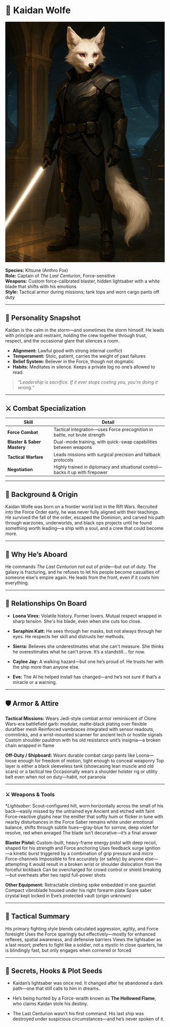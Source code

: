 # 👤 Kaidan Wolfe

![Kaidan Wolfe](../assets/derrian.png)

**Species:** Kitsune (Anthro Fox)  
**Role:** Captain of *The Last Centurion*, Force-sensitive  
**Weapons:** Custom force-calibrated blaster, hidden lightsaber with a white blade that shifts with his emotions  
**Style:** Tactical armor during missions; tank tops and worn cargo pants off duty

---

## 🧭 Personality Snapshot

Kaidan is the calm in the storm—and sometimes the storm himself. He leads with principle and restraint, holding the crew together through trust, respect, and the occasional glare that silences a room.

- **Alignment:** Lawful good with strong internal conflict  
- **Temperament:** Stoic, patient, carries the weight of past failures  
- **Belief System:** Believer in the Force, though not dogmatic  
- **Habits:** Meditates in silence. Keeps a private log no one’s allowed to read.

> *“Leadership is sacrifice. If it ever stops costing you, you're doing it wrong.”*

---

## ⚔️ Combat Specialization

| Skill                     | Detail                                                                       |
|---------------------------|-------------------------------------------------------------------------------|
| **Force Combat**          | Tactical integration—uses Force precognition in battle, not brute strength    |
| **Blaster & Saber Mastery** | Dual-mode training, with quick-swap capabilities between weapons               |
| **Tactical Warfare**      | Leads missions with surgical precision and fallback protocols                 |
| **Negotiation**           | Highly trained in diplomacy and situational control—backs it up with firepower |

---

## 🧬 Background & Origin

Kaidan Wolfe was born on a frontier world lost in the Rift Wars. Recruited into the Force Order early, he was never fully aligned with their teachings. He survived the fall of the order, escaped the Dominion, and carved his path through warzones, underworlds, and black ops projects until he found something worth leading—a ship with a soul, and a crew that could become more.

---

## 🚀 Why He’s Aboard

He commands *The Last Centurion* not out of pride—but out of duty. The galaxy is fracturing, and he refuses to let his people become casualties of someone else's empire again. He leads from the front, even if it costs him everything.

---

## 🤝 Relationships On Board

- **Loona Virex:** Volatile history. Former lovers. Mutual respect wrapped in sharp tension. She's his blade, even when she cuts too close.

- **Seraphim Katt:** He sees through her masks, but not always through her eyes. He respects her skill and distrusts her methods.

- **Sierra:** Believes she underestimates what she can't measure. She thinks he overestimates what he can't prove. It’s a standstill… for now.

- **Caylee Jay:** A walking hazard—but one he’s proud of. He trusts her with the ship more than anyone else.

- **Eve:** The AI he helped install has changed—and he’s not sure if that’s a miracle or a warning.

---

## 🛡️ Armor & Attire

**Tactical Missions:**
Wears Jedi-style combat armor reminiscent of Clone Wars-era battlefield garb: modular, matte-black plating over flexible durafiber mesh
Reinforced vambraces integrated with sensor readouts, commlinks, and a wrist-mounted scanner for ancient tech or hostile signals
Custom shoulder pauldron with his old resistance unit’s insignia—a broken chain wrapped in flame

**Off-Duty / Shipboard:**
Wears durable combat cargo pants like Loona—loose enough for freedom of motion, tight enough to conceal weaponry
Top layer is either a black sleeveless tank (showcasing lean muscle and old scars) or a tactical tee
Occasionally wears a shoulder holster rig or utility belt even when not on duty—habit, not paranoia

---

### ⚔️ Weapons & Tools

**Lightsaber:* Scout-configured hilt, worn horizontally across the small of his back—easily missed by the untrained eye
Ancient and etched with faint Force-reactive glyphs near the emitter that softly hum or flicker in tune with nearby disturbances in the Force
Saber remains white under emotional balance, shifts through subtle hues—gray-blue for sorrow, deep violet for resolve, red when enraged
The blade isn’t decorative—it’s a final answer

**Blaster Pistol:**
Custom-built, heavy-frame energy pistol with deep recoil, shaped for his strength and Force anchoring
Uses feedback surge ignition—a kinetic burst triggered by a combination of grip pressure and micro Force-channels
Impossible to fire accurately (or safely) by anyone else—attempting it would result in a broken wrist or shoulder dislocation from the forceful kickback
Can be overcharged for crowd control or shield breaking—but overheats after two rapid full-power shots

**Other Equipment:**
Retractable climbing spike embedded in one gauntlet
Compact vibroblade housed under his right forearm plate
Spare saber crystal kept locked in Eve’s protected vault (origin unknown)

---

## 🎯 Tactical Summary

His primary fighting style blends calculated aggression, agility, and Force foresight
Uses the Force sparingly but effectively—mostly for enhanced reflexes, spatial awareness, and defensive barriers
Views the lightsaber as a last resort; prefers to fight like a soldier, not a mystic
In close quarters, he is blindingly fast, but only engages when cornered or forced

---

## 🧩 Secrets, Hooks & Plot Seeds

- Kaidan’s lightsaber was once red. It changed after he abandoned a dark path—one that still calls to him in dreams.

- He’s being hunted by a Force-wraith known as **The Hollowed Flame**, who claims Kaidan stole his destiny.

- The Last Centurion wasn’t his first command. His last ship was destroyed under suspicious circumstances—and he’s never spoken of it.
